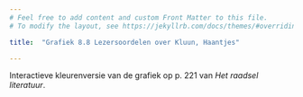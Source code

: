 ```yaml
---
# Feel free to add content and custom Front Matter to this file.
# To modify the layout, see https://jekyllrb.com/docs/themes/#overriding-theme-defaults

title:  "Grafiek 8.8 Lezersoordelen over Kluun, Haantjes"

---
```

Interactieve kleurenversie van de grafiek op p. 221 van *Het raadsel literatuur*.

<script src="https://d3js.org/d3.v6.min.js" defer></script>
<script src="https://d3js.org/d3-scale.v3.min.js" defer></script>
<script src="js/companion_utils_locale-nl.js" defer></script>
<script src="js/companion_utils_colors.js" defer></script>
<script src="js/companion_utils_svg2png.js" defer></script>

<script src="js/companion_chart_bookrating.js" defer></script>
<script src="js/companion_chart_8-8_haantjes.js" defer></script>

<div class="chart_float" id="chart_8-8_haantjes"></div>

<!-- **Hoe zijn de metingen te repliceren?**
VOORBEELDQUERY HIER! -->
